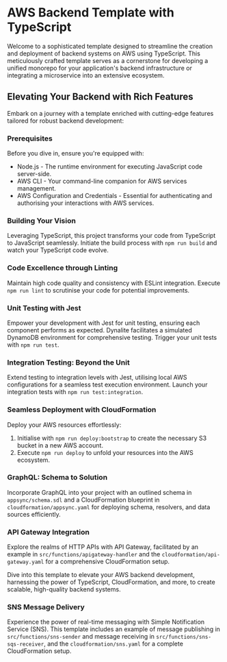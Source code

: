 # AWS Backend Template with TypeScript

Welcome to a sophisticated template designed to streamline the creation and deployment of backend systems on AWS using TypeScript. This meticulously crafted template serves as a cornerstone for developing a unified monorepo for your application's backend infrastructure or integrating a microservice into an extensive ecosystem.

## Elevating Your Backend with Rich Features

Embark on a journey with a template enriched with cutting-edge features tailored for robust backend development:

### Prerequisites

Before you dive in, ensure you're equipped with:

- Node.js - The runtime environment for executing JavaScript code server-side.
- AWS CLI - Your command-line companion for AWS services management.
- AWS Configuration and Credentials - Essential for authenticating and authorising your interactions with AWS services.

### Building Your Vision

Leveraging TypeScript, this project transforms your code from TypeScript to JavaScript seamlessly. Initiate the build process with `npm run build` and watch your TypeScript code evolve.

### Code Excellence through Linting

Maintain high code quality and consistency with ESLint integration. Execute `npm run lint` to scrutinise your code for potential improvements.

### Unit Testing with Jest

Empower your development with Jest for unit testing, ensuring each component performs as expected. Dynalite facilitates a simulated DynamoDB environment for comprehensive testing. Trigger your unit tests with `npm run test`.

### Integration Testing: Beyond the Unit

Extend testing to integration levels with Jest, utilising local AWS configurations for a seamless test execution environment. Launch your integration tests with `npm run test:integration`.

### Seamless Deployment with CloudFormation

Deploy your AWS resources effortlessly:

1. Initialise with `npm run deploy:bootstrap` to create the necessary S3 bucket in a new AWS account.
2. Execute `npm run deploy` to unfold your resources into the AWS ecosystem.

### GraphQL: Schema to Solution

Incorporate GraphQL into your project with an outlined schema in `appsync/schema.sdl` and a CloudFormation blueprint in `cloudformation/appsync.yaml` for deploying schema, resolvers, and data sources efficiently.

### API Gateway Integration

Explore the realms of HTTP APIs with API Gateway, facilitated by an example in `src/functions/apigateway-handler` and the `cloudformation/api-gateway.yaml` for a comprehensive CloudFormation setup.

Dive into this template to elevate your AWS backend development, harnessing the power of TypeScript, CloudFormation, and more, to create scalable, high-quality backend systems.

### SNS Message Delivery

Experience the power of real-time messaging with Simple Notification Service (SNS). This template includes an example of message publishing in `src/functions/sns-sender` and message receiving in `src/functions/sns-sqs-receiver`, and the `cloudformation/sns.yaml` for a complete CloudFormation setup.
